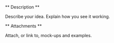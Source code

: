 ** Description **

Describe your idea. Explain how you see it working.

** Attachments **

Attach, or link to, mock-ups and examples.
